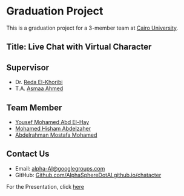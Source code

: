 # Graduation Project

This is a graduation project for a 3-member team at [Cairo University](https://www.linkedin.com/school/cairo-university).

## Title: Live Chat with Virtual Character

## Supervisor

- Dr. [Reda El-Khoribi](https://linkedin.com/in/reda-el-khoribi-aa338437)
- T.A. [Asmaa Ahmed](https://github.com/MH0386/graduation_project/wiki/)

## Team Member

- [Yousef Mohamed Abd El-Hay](https://www.linkedin.com/in/yussef-mohamed-900b44161)
- [Mohamed Hisham Abdelzaher](https://linkedin.com/in/MH0386)
- [Abdelrahman Mostafa Mohamed](https://linkedin.com/in/abdelrahman-mostafa-mohamed)

## Contact Us

- Email: [alpha-AI@googlegroups.com](mailto:alpha-AI@googlegroups.com)
- GitHub: [Github.com/AlphaSphereDotAI.github.io/chatacter](https://github.com/alphaspheredotai/chatacter)

For the Presentation, click [here](https://tome.app/httpswwwfacebookcom-1aa/graduation-project-clsmcwggf05tmmu5zov31x0m6)
